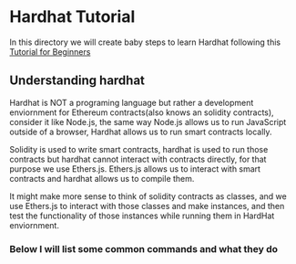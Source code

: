# Hardhat Tutorial

In this directory we will create baby steps to learn Hardhat following this [Tutorial for Beginners](https://hardhat.org/tutorial)

## Understanding hardhat
Hardhat is NOT a programing language but rather a development enviornment for Ethereum contracts(also knows an solidity contracts), consider it like Node.js, the same way Node.js allows us to run JavaScript outside of a browser, Hardhat allows us to run smart contracts locally.

Solidity is used to write smart contracts, hardhat is used to run those contracts but hardhat cannot interact with contracts directly, for that purpose we use Ethers.js. Ethers.js allows us to interact with smart contracts and hardhat allows us to compile them.

It might make more sense to think of solidity contracts as classes, and we use Ethers.js to interact with those classes and make instances, and then test the functionality of those instances while running them in HardHat enviornment. 

### Below I will list some common commands and what they do

